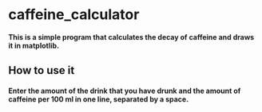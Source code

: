 # caffeine_calculator
#### This is a simple program that calculates the decay of caffeine and draws it in matplotlib.
## How to use it
#### Enter the amount of the drink that you have drunk and the amount of caffeine per 100 ml in one line, separated by a space.
